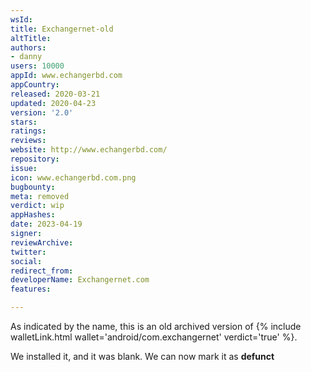```yaml
---
wsId: 
title: Exchangernet-old
altTitle: 
authors:
- danny
users: 10000
appId: www.echangerbd.com
appCountry: 
released: 2020-03-21
updated: 2020-04-23
version: '2.0'
stars: 
ratings: 
reviews: 
website: http://www.echangerbd.com/
repository: 
issue: 
icon: www.echangerbd.com.png
bugbounty: 
meta: removed
verdict: wip
appHashes: 
date: 2023-04-19
signer: 
reviewArchive: 
twitter: 
social: 
redirect_from: 
developerName: Exchangernet.com
features: 

---
```


As indicated by the name, this is an old archived version of 
{% include walletLink.html wallet='android/com.exchangernet' verdict='true' %}. 

We installed it, and it was blank. We can now mark it as **defunct**


